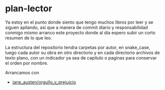 # plan-lector

Ya estoy en el punto donde siento que tengo muchos libros por leer y se siguen apilando, asi que a manera de commit diario y responsabilidad conmigo mismo arranco este proyecto donde al día espero subir un corto resumen de lo que leo.

La estructura del repositorio tendra carpetas por autor, en snake_case, luego cada autor su obra en otro directorio y en cada directorio archivos de texto plano, con un indicador ya sea de capitulo o paginas para conservar el orden por nombre.

Arrancamos con

- [jane_austen/orgullo_y_prejuicio](jane_austen/orgullo_y_prejuicio)
